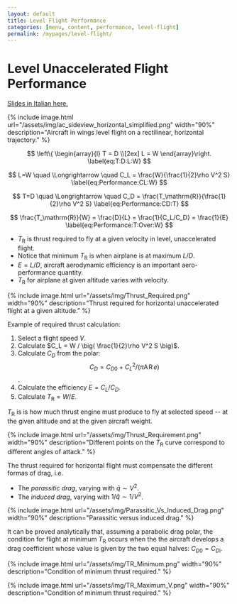 ```yaml
---
layout: default
title: Level Flight Performance
categories: [menu, content, performance, level-flight]
permalink: /mypages/level-flight/
---
```


# Level Unaccelerated Flight Performance

<p><a href="{{ site.url }}/assets/Volo_Livellato.pdf">Slides in Italian here.</a></p>

{% include image.html
  url="/assets/img/ac_sideview_horizontal_simplified.png"
  width="90%"
  description="Aircraft in wings level flight on a rectilinear, horizontal trajectory."
  %}

$$
\left\{
  \begin{array}{l}
  T = D \\[2ex]
  L = W
  \end{array}\right.
\label{eq:T:D:L:W}
$$

$$
L=W \quad \Longrightarrow \quad C_L = \frac{W}{\frac{1}{2}\rho V^2 S}
\label{eq:Performance:CL:W}
$$

$$
T=D \quad \Longrightarrow \quad C_D = \frac{T_\mathrm{R}}{\frac{1}{2}\rho V^2 S}
\label{eq:Performance:CD:T}
$$

$$
\frac{T_\mathrm{R}}{W} = \frac{D}{L} = \frac{1}{C_L/C_D} = \frac{1}{E}
\label{eq:Performance:T:Over:W}
$$

- $T_\mathrm{R}$ is thrust required to fly at a given velocity in level, unaccelerated flight.
- Notice that minimum $T_\mathrm{R}$ is when airplane is at maximum $L/D$.
- $E=L/D$, aircraft aerodynamic efficiency is an important aero-performance quantity.
- $T_\mathrm{R}$ for airplane at given altitude varies with velocity.

{% include image.html
  url="/assets/img/Thrust_Required.png"
  width="90%"
  description="Thrust required for horizontal unaccelerated flight at a given altitude."
  %}

Example of required thrust calculation:

1. Select a flight speed $V$.
2. Calculate $C_L = W / \big( \frac{1}{2}\rho V^2 S \big)$.
3. Calculate $C_D$ from the polar: $$C_D = C_{D0} + C_L^2/\big( \pi \mathrm{A\!R} \, e \big)$$.
4. Calculate the efficiency $E = C_L/C_D$.
5. Calculate $T_\mathrm{R} = W/E$.

$T_\mathrm{R}$ is is how much thrust engine must produce to fly at selected speed -- at the given altitude
and at the given aircraft weight.

{% include image.html
  url="/assets/img/Thrust_Requirement.png"
  width="90%"
  description="Different points on the $T_\mathrm{R}$ curve correspond to different angles of attack."
  %}

The thrust required for horizontal flight must compensate the different formas of drag, i.e.

- The *parassitic drag*, varying with $\bar{q} \sim V^2$.
- The *induced drag*, varying with $1/\bar{q} \sim 1/V^2$.


{% include image.html
  url="/assets/img/Parassitic_Vs_Induced_Drag.png"
  width="90%"
  description="Parassitic versus induced drag."
  %}

It can be proved analytically that, assuming a parabolic drag polar, the condition for flight at
 minimum $T_\mathrm{R}$ occurs when the the aircraft develops a drag coefficient whose value is given by the
 two equal halves: $C_{D0} = C_{D\mathrm{i}}$.

{% include image.html
  url="/assets/img/TR_Minimum.png"
  width="90%"
  description="Condition of minimum thrust required."
  %}

{% include image.html
  url="/assets/img/TR_Maximum_V.png"
  width="90%"
  description="Condition of minimum thrust required."
  %}
